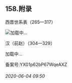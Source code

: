 ## 158.附录
西晋世系表（265—317）
 

![](https://pic4.zhimg.com/v2-bfe85865e075afddc5988848655f1e22.webp)加载中...

汉（前赵）（304—329）
 

![]()加载中...

备案号:YX01p62bP67WqeAXZ


###### 2020-06-04 09:50
